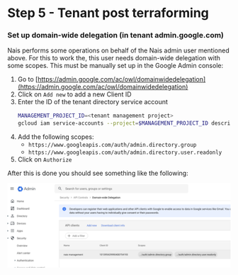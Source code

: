 # Step 5 - Tenant post terraforming

### Set up domain-wide delegation (in tenant admin.google.com)

Nais performs some operations on behalf of the Nais admin user mentioned above. For this to work the, this user needs domain-wide delegation with some scopes. This must be manually set up in the Google Admin console:

1. Go to [https://admin.google.com/ac/owl/domainwidedelegation](https://admin.google.com/ac/owl/domainwidedelegation)
1. Click on `Add new` to add a new Client ID
1. Enter the ID of the tenant directory service account
    ```bash title="Using gcloud"
    MANAGEMENT_PROJECT_ID=<tenant management project>
    gcloud iam service-accounts --project=$MANAGEMENT_PROJECT_ID describe tenant-directory-sa@$MANAGEMENT_PROJECT_ID.iam.gserviceaccount.com --format="value(uniqueId)"
    ```
1. Add the following scopes:
    - `https://www.googleapis.com/auth/admin.directory.group`
    - `https://www.googleapis.com/auth/admin.directory.user.readonly`
1. Click on `Authorize`

After this is done you should see something like the following:

![Screenshot of the Domain-wide Delegation screen in the Google Admin console](../../assets/domainwidedelegation-screenshot.png)
